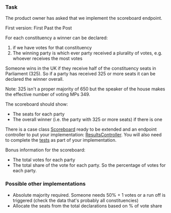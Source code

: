 ### Task
The product owner has asked that we implement the scoreboard endpoint.

First version: First Past the Post

For each constituency a winner can be declared:
1. if we have votes for that constituency
2. The winning party is which ever party received a plurality of votes, e.g. whoever receives the most votes

Someone wins in the UK if they receive half of the constituency seats in Parliament (325).
So if a party has received 325 or more seats it can be declared the winner overall.

Note: 325 isn't a proper majority of 650 but the speaker of the house makes the effective number of voting MPs 349.

The scoreboard should show:
- The seats for each party
- The overall winner (i.e. the party with 325 or more seats) if there is one

There is a case class [Scoreboard](app/model/PartyResult.scala) ready to be extended and an
endpoint controller to put your implementation: [ResultsController](app/controllers/ResultsController.scala).   You will also need to complete 
the [tests](test/controllers/ResultsControllerSpec.scala) as part of your implementation.

Bonus information for the scoreboard:
- The total votes for each party
- The total share of the vote for each party. So the percentage of votes for each party.


### Possible other implementations

- Absolute majority required. Someone needs 50% + 1 votes or a run off is triggered (check the data that's probably all constituencies)
- Allocate the seats from the total declarations based on % of vote share